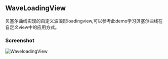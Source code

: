 ## WaveLoadingView

贝塞尔曲线实现的自定义波浪形loadingview,可以参考此demo学习贝塞尔曲线在自定义view中的应用方式。

### Screenshot
![WaveloadingView](https://github.com/zongkaili/WaveLoadingView/screenshot/waveloadingview.gif)
